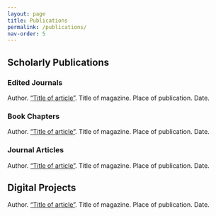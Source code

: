 ```yaml
---
layout: page
title: Publications
permalink: /publications/
nav-order: 5
---
```


## Scholarly Publications

### Edited Journals

Author. [“Title of article”](https://linktoarticle). Title of magazine. Place of publication. Date.

### Book Chapters

Author. [“Title of article”](https://linktoarticle). Title of magazine. Place of publication. Date.

### Journal Articles

Author. [“Title of article”](https://linktoarticle). Title of magazine. Place of publication. Date.

## Digital Projects

Author. [“Title of article”](https://linktoarticle). Title of magazine. Place of publication. Date.
